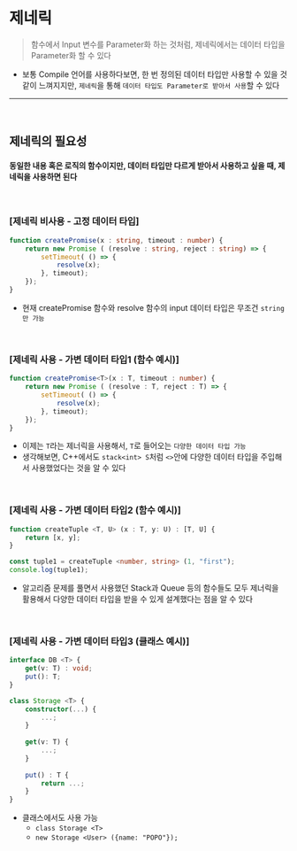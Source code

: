 # 제네릭
> 함수에서 Input 변수를 Parameter화 하는 것처럼, 제네릭에서는 데이터 타입을 Parameter화 할 수 있다
* 보통 Compile 언어를 사용하다보면, 한 번 정의된 데이터 타입만 사용할 수 있을 것 같이 느껴지지만, `제네릭`을 통해 `데이터 타입도 Parameter로 받아서 사용`할 수 있다

<hr>
<br>

## 제네릭의 필요성

#### 동일한 내용 혹은 로직의 함수이지만, 데이터 타입만 다르게 받아서 사용하고 싶을 때, 제네릭을 사용하면 된다

<br>

### [제네릭 비사용 - 고정 데이터 타입]

```TypeScript
function createPromise(x : string, timeout : number) {
    return new Promise ( (resolve : string, reject : string) => {
        setTimeout( () => {
            resolve(x);
        }, timeout);
    });
}
```
* 현재 createPromise 함수와 resolve 함수의 input 데이터 타입은 무조건 `string만 가능`

<br>

### [제네릭 사용 - 가변 데이터 타입1 (함수 예시)]

```TypeScript
function createPromise<T>(x : T, timeout : number) {
    return new Promise ( (resolve : T, reject : T) => {
        setTimeout( () => {
            resolve(x);
        }, timeout);
    });
}
```
* 이제는 `T`라는 제너릭을 사용해서, `T`로 들어오는 `다양한 데이터 타입 가능`
* 생각해보면, C++에서도 `stack<int> S`처럼 `<>`안에 다양한 데이터 타입을 주입해서 사용했었다는 것을 알 수 있다

<br>

### [제네릭 사용 - 가변 데이터 타입2 (함수 예시)]

```typescript
function createTuple <T, U> (x : T, y: U) : [T, U] {
    return [x, y];
}

const tuple1 = createTuple <number, string> (1, "first");
console.log(tuple1);
```
* 알고리즘 문제를 풀면서 사용했던 Stack과 Queue 등의 함수들도 모두 제너릭을 활용해서 다양한 데이터 타입을 받을 수 있게 설계했다는 점을 알 수 있다

<br>

### [제네릭 사용 - 가변 데이터 타입3 (클래스 예시)]

```typescript
interface DB <T> {
    get(v: T) : void;
    put(): T;
}

class Storage <T> {
    constructor(...) {
        ...;
    }
    
    get(v: T) {
        ...;
    }
    
    put() : T {
        return ...;
    }
}
```
* 클래스에서도 사용 가능
    * `class Storage <T>`
    * `new Storage <User> ({name: "POPO"});`
